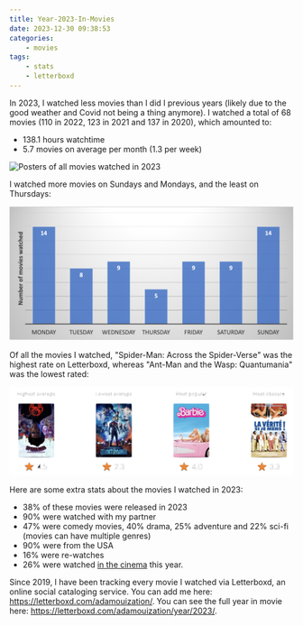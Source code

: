 ```yaml
---
title: Year-2023-In-Movies
date: 2023-12-30 09:38:53
categories: 
    - movies
tags: 
    - stats
    - letterboxd
---
```


In 2023, I watched less movies than I did I previous years (likely due to the good weather and Covid not being a thing anymore). I watched a total of 68 movies (110 in 2022, 123 in 2021 and 137 in 2020), which amounted to:
* 138.1 hours watchtime
* 5.7 movies on average per month (1.3 per week)

![Posters of all movies watched in 2023](./Year-2023-In-Movies/all_movie_posters.png)

<!--more-->

I watched more movies on Sundays and Mondays, and the least on Thursdays:

![Histogram showing numbers of movies watched on different weekdays.](./Year-2023-In-Movies/histogram_weekdays.png)

Of all the movies I watched, "Spider-Man: Across the Spider-Verse" was the highest rate on Letterboxd, whereas "Ant-Man and the Wasp: Quantumania" was the lowest rated:

![Posters of all movies watched in 2023](./Year-2023-In-Movies/high_and_lows.png)

Here are some extra stats about the movies I watched in 2023:
* 38% of these movies were released in 2023
* 90% were watched with my partner
* 47% were comedy movies, 40% drama, 25% adventure and 22% sci-fi (movies can have multiple genres)
* 90% were from the USA
* 16% were re-watches
* 26% were watched [in the cinema](https://letterboxd.com/adamouization/list/my-2023-cinema-viewings/) this year.

Since 2019, I have been tracking every movie I watched via Letterboxd, an online social cataloging service. You can add me here: https://letterboxd.com/adamouization/. You can see the full year in movie here: https://letterboxd.com/adamouization/year/2023/. 